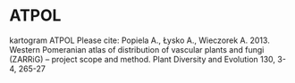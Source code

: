 # ATPOL
kartogram ATPOL
Please cite:
Popiela A., Łysko A., Wieczorek A. 2013. Western Pomeranian atlas of distribution of vascular plants and fungi (ZARRiG) – project scope and method. Plant Diversity and Evolution 130, 3-4, 265-27
